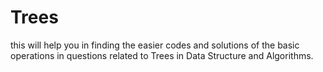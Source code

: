 # Trees
this will help you in finding the easier codes and solutions of the basic operations in questions related to Trees in Data Structure and Algorithms.
